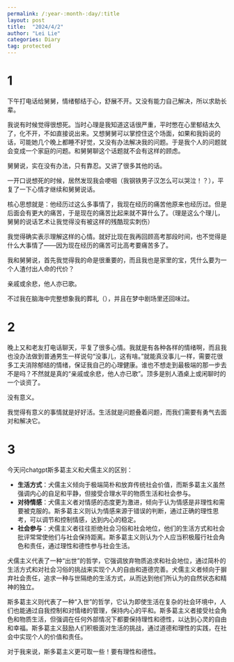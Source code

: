 ```yaml
---
permalink: /:year-:month-:day/:title
layout: post
title:  "2024/4/2"
author: "Lei Lie"
categories: Diary
tag: protected
---
```


# 1

下午打电话给舅舅，情绪郁结于心，舒展不开。又没有能力自己解决，所以求助长辈。

我说有时候觉得很想死。当时心理是我知道这话很严重，平时憋在心里郁结太久了，化不开，不如直接说出来。又想舅舅可以掌控住这个场面，如果和我妈说的话，可能她几个晚上都睡不好觉，又没有办法解决我的问题。于是我个人的问题就会变成一个家庭的问题。和舅舅聊这个话题就不会有这样的顾虑。

舅舅说，实在没有办法，只有靠忍。又讲了很多其他的话。

一开口说想死的时候，居然发现我会哽咽（我钢铁男子汉怎么可以哭泣！？），平复了一下心情才继续和舅舅说话。

核心思想就是：他经历过这么多事情了，我现在经历的痛苦他原来也经历过。但是后面会有更大的痛苦，于是现在的痛苦比起来就不算什么了。（理是这么个理儿，舅舅的说话艺术让我觉得没有被这样的残酷现实刺伤）

我觉得确实表示理解这样的心情。就好比现在我再回顾高考那段时间，也不觉得是什么大事情了——因为现在经历的痛苦可比高考要痛苦多了。

我和舅舅说，首先我觉得我的命是很重要的，而且我也是家里的宝，凭什么要为一个人渣付出人命的代价？

亲戚或余悲，他人亦已歌。

不过我在脑海中完整想象我的葬礼（），并且在梦中剧场里还回味过。

# 2

晚上又和老友打电话聊天，平复了很多心情。我就是有各种各样的情绪啊，而且我也没办法做到普通男生一样说句“没事儿，这有啥。”就能真没事儿一样，需要花很多工夫消除郁结的情绪，保证我自己的心理健康。谁也不想走到最极端的那一步去不是吗？不然就是真的“亲戚或余悲，他人亦已歌”。顶多是别人酒桌上或闲聊时的一个谈资了。

没有意义。

我觉得有意义的事情就是好好活。生活就是问题叠着问题，而我们需要有勇气去面对和解决它。

# 3

今天问chatgpt斯多葛主义和犬儒主义的区别：

- **生活方式**：犬儒主义倾向于极端简朴和放弃传统社会价值，而斯多葛主义虽然强调内心的自足和平静，但接受合理水平的物质生活和社会参与。
- **对待情感**：犬儒主义者对情感的态度更为激进，倾向于认为情感是非理性和需要被克服的。斯多葛主义则认为情感来源于错误的判断，通过正确的理性思考，可以调节和控制情感，达到内心的稳定。
- **社会参与**：犬儒主义者往往拒绝社会习俗和社会地位，他们的生活方式和社会批评常常使他们与社会保持距离。斯多葛主义则认为个人应当积极履行社会角色和责任，通过理性和德性参与社会生活。

犬儒主义代表了一种“出世”的哲学，它强调放弃物质追求和社会地位，通过简朴的生活方式和对社会习俗的挑战来实现个人的自由和道德完善。犬儒主义者倾向于摒弃社会责任，追求一种与世隔绝的生活方式，从而达到他们所认为的自然状态和精神的独立。

斯多葛主义则代表了一种“入世”的哲学，它认为即使生活在复杂的社会环境中，人们也能通过自我控制和对情绪的管理，保持内心的平和。斯多葛主义者接受社会角色和物质生活，但强调在任何外部情况下都要保持理性和德性，以达到心灵的自由和幸福。斯多葛主义鼓励人们积极面对生活的挑战，通过道德和理性的实践，在社会中实现个人的价值和责任。

对于我来说，斯多葛主义更可取一些！要有理性和德性。


